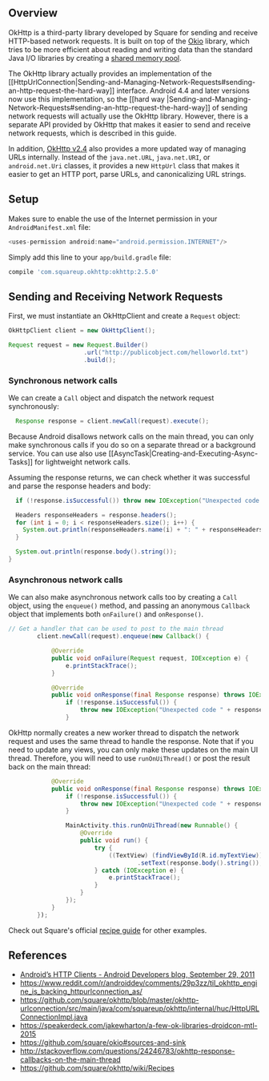 ## Overview

OkHttp is a third-party library developed by Square for sending and receive HTTP-based network requests.  It is built on top of the [Okio](https://corner.squareup.com/2014/04/okio.html) library, which tries to be more efficient about reading and writing data than
the standard Java I/O libraries by creating a [shared memory pool](https://www.youtube.com/watch?v=WvyScM_S88c&feature=youtu.be).

The OkHttp library actually provides an implementation of the [[HttpUrlConnection|Sending-and-Managing-Network-Requests#sending-an-http-request-the-hard-way]]
interface. Android 4.4 and later versions now use this implementation, so the [[hard way |Sending-and-Managing-Network-Requests#sending-an-http-request-the-hard-way]] of sending network requests will actually use the OkHttp library.
However, there is a separate API provided by OkHttp that makes it easier to send and receive network requests, which is described in this guide.  

In addition, [OkHttp v2.4](https://corner.squareup.com/2015/05/okhttp-2-4.html) also provides a more updated way of managing URLs internally.  Instead of the `java.net.URL`, `java.net.URI`, or `android.net.Uri` classes, it provides a new `HttpUrl` class that makes it easier to get an HTTP port, parse URLs, and canonicalizing URL strings.

## Setup

Makes sure to enable the use of the Internet permission in your `AndroidManifest.xml` file:

```java
<uses-permission android:name="android.permission.INTERNET"/>
```

Simply add this line to your `app/build.gradle` file:

```gradle
compile 'com.squareup.okhttp:okhttp:2.5.0'
```

## Sending and Receiving Network Requests

First, we must instantiate an OkHttpClient and create a `Request` object:

```java
OkHttpClient client = new OkHttpClient();

Request request = new Request.Builder()
                     .url("http://publicobject.com/helloworld.txt")
                     .build();
```

### Synchronous network calls

We can create a `Call` object and dispatch the network request synchronously:

```java
  Response response = client.newCall(request).execute();
```

Because Android disallows network calls on the main thread, you can only make synchronous calls if you do so on a separate thread or a background service.  You can use also use [[AsyncTask|Creating-and-Executing-Async-Tasks]] for lightweight network calls.

Assuming the response returns, we can check whether it was successful and parse the response headers and body:

```java
  if (!response.isSuccessful()) throw new IOException("Unexpected code " + response);

  Headers responseHeaders = response.headers();
  for (int i = 0; i < responseHeaders.size(); i++) {
    System.out.println(responseHeaders.name(i) + ": " + responseHeaders.value(i));
  }

  System.out.println(response.body().string());
}
```

### Asynchronous network calls

We can also make asynchronous network calls too by creating a `Call` object, using the `enqueue()` method, and
passing an anonymous `Callback` object that implements both `onFailure()` and `onResponse()`.  

```java
// Get a handler that can be used to post to the main thread
        client.newCall(request).enqueue(new Callback() {

            @Override
            public void onFailure(Request request, IOException e) {
                e.printStackTrace();
            }

            @Override
            public void onResponse(final Response response) throws IOException {
                if (!response.isSuccessful()) {
                    throw new IOException("Unexpected code " + response);
                }
```

OkHttp normally creates a new worker thread to dispatch the network request and uses the same thread
to handle the response.  Note that if you need to update any views, you can only make these updates
on the main UI thread.  Therefore, you will need to use `runOnUiThread()` or post the result back on the main thread:

```java
            @Override
            public void onResponse(final Response response) throws IOException {
                if (!response.isSuccessful()) {
                    throw new IOException("Unexpected code " + response);
                }

                MainActivity.this.runOnUiThread(new Runnable() {
                    @Override
                    public void run() {
                        try {
                            ((TextView) (findViewById(R.id.myTextView)))
                                    .setText(response.body().string());
                        } catch (IOException e) {
                            e.printStackTrace();
                        }
                    }
                });
            }
        });
```

Check out Square's official [recipe guide](https://github.com/square/okhttp/wiki/Recipes) for other examples.

## References

* [Android’s HTTP Clients - Android Developers blog, September 29, 2011](hhttp://android-developers.blogspot.com/2011/09/androids-http-clients.html)
* <https://www.reddit.com/r/androiddev/comments/29p3zz/til_okhttp_engine_is_backing_httpurlconnection_as/>
* <https://github.com/square/okhttp/blob/master/okhttp-urlconnection/src/main/java/com/squareup/okhttp/internal/huc/HttpURLConnectionImpl.java>
* <https://speakerdeck.com/jakewharton/a-few-ok-libraries-droidcon-mtl-2015>
* <https://github.com/square/okio#sources-and-sink>
* <http://stackoverflow.com/questions/24246783/okhttp-response-callbacks-on-the-main-thread>
* <https://github.com/square/okhttp/wiki/Recipes>
